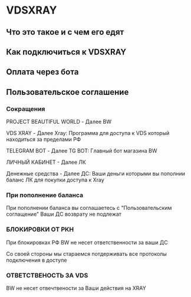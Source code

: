 # VDSXRAY
## Что это такое и с чем его едят

## Как подключиться к VDSXRAY

## Оплата через бота

## Пользовательское соглашение 
### Сокращения

PROJECT BEAUTIFUL WORLD - Далее BW

VDS XRAY - Далее Xray: Программа для доступа 
к VDS который находиться за пределами РФ

TELEGRAM BOT - Далее TG BOT: Главный бот магазина BW

ЛИЧНЫЙ КАБИНЕТ - Далее ЛК

Денежные средства - Далее ДС: Ваши деньги которыми
вы пополнии баланс ЛК для покупки доступа к Xray

### При пополнение баланса 

При пополнении баланса вы соглашаетесь с "Пользовательским соглащение"
Ваши ДС возврату не подлежат

### БЛОКИРОВКИ ОТ РКН

При блокировках РФ BW не несет ответственности
за ваши ДС

Со своей стороны мы стараемся потдерживать все 
протоколы подключения в доступе

### ОТВЕТСТВЕНОСТЬ ЗА VDS

BW не несет отвечтвености за Ваши действия на XRAY